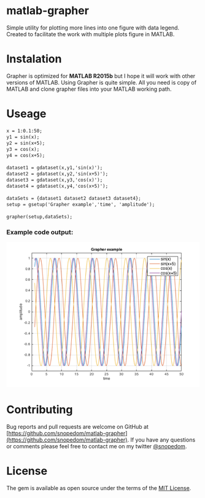 # matlab-grapher
Simple utility for plotting more lines into one figure with data legend. Created to facilitate the work with multiple plots figure in MATLAB.

# Instalation

Grapher is optimized for **MATLAB R2015b** but I hope it will work with other versions of MATLAB.
Using Grapher is quite simple. All you need is copy of MATLAB and clone grapher files into your MATLAB working path.

# Useage

```
x = 1:0.1:50;
y1 = sin(x);
y2 = sin(x+5);
y3 = cos(x);
y4 = cos(x+5);

dataset1 = gdataset(x,y1,'sin(x)');
dataset2 = gdataset(x,y2,'sin(x+5)');
dataset3 = gdataset(x,y3,'cos(x)');
dataset4 = gdataset(x,y4,'cos(x+5)');

dataSets = {dataset1 dataset2 dataset3 dataset4};
setup = gsetup('Grapher example','time', 'amplitude');

grapher(setup,dataSets);
```
### Example code output:

![alt text](https://raw.githubusercontent.com/snopedom/matlab-grapher/master/example-figure.png 'Example code output')

# Contributing

Bug reports and pull requests are welcome on GitHub at [https://github.com/snopedom/matlab-grapher](https://github.com/snopedom/matlab-grapher). If you have any questions or comments please feel free to contact me on my twitter [@snopedom](https://twitter.com/snopedom).

# License

The gem is available as open source under the terms of the [MIT License](https://opensource.org/licenses/MIT).

